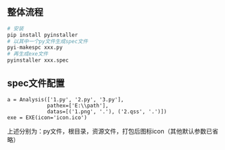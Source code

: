 ## 整体流程

```python
# 安装
pip install pyinstaller
# 以其中一个py文件生成spec文件
pyi-makespc xxx.py
# 再生成exe文件
pyinstaller xxx.spec
```

## spec文件配置

```
a = Analysis(['1.py', '2.py', '3.py'],
             pathex=['E:\\path'],
             datas=[('1.png', '.'), ('2.qss', '.')])                          
exe = EXE(icon='icon.ico')
```

上述分别为：py文件，根目录，资源文件，打包后图标icon（其他默认参数已省略）
